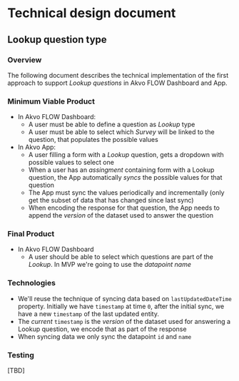 # Technical design document

Lookup question type
--------------------

### Overview
The following document describes the technical implementation of the first approach to support _Lookup questions_
in Akvo FLOW Dashboard and App.

### Minimum Viable Product

* In Akvo FLOW Dashboard:
  * A user must be able to define a question as _Lookup_ type
  * A user must be able to select which _Survey_ will be linked to the question, that populates the 
  possible values
* In Akvo App:
  * A user filling a form with a _Lookup_ question, gets a dropdown with possible values to select one
  * When a user has an _assingment_ containing form with a Lookup question, the App automatically _syncs_ the
  possible values for that question
  * The App must sync the values periodically and incrementally (only get the subset of data that has changed
  since last sync)
  * When encoding the response for that question, the App needs to append the _version_ of the dataset used to
  answer the question

### Final Product

* In Akvo FLOW Dashboard
  * A user should be able to select which questions are part of the _Lookup_. In MVP we're going to use the
  _datapoint name_

### Technologies

* We'll reuse the technique of syncing data based on `lastUpdatedDateTime` property. Initially we have `timestamp`
at time `0`, after the initial sync, we have a new `timestamp` of the last updated entity.
* The _current_ `timestamp` is the _version_ of the dataset used for answering a Lookup question, we encode that
as part of the response
* When syncing data we only sync the datapoint `id` and `name`

### Testing
[TBD]

